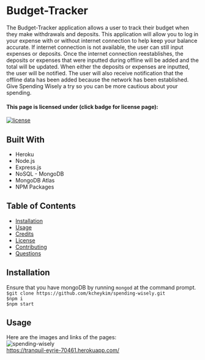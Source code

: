# Budget-Tracker

The Budget-Tracker application allows a user to track their budget when they make withdrawals and deposits. This application will allow you to log in your expense with or without internet connection to help keep your balance accurate. If internet connection is not available, the user can still input expenses or deposits. Once the internet connection reestablishes, the deposits or expenses that were inputted during offline will be added and the total will be updated. When either the deposits or expenses are inputted, the user will be notified. The user will also receive notification that the offline data has been added because the network has been established. Give Spending Wisely a try so you can be more cautious about your spending.

#### This page is licensed under (click badge for license page): 
[![license](https://img.shields.io/badge/License-MIT-yellow.svg)](https://opensource.org/licenses/MIT)

## Built With
* Heroku
* Node.js
* Express.js
* NoSQL - MongoDB
* MongoDB Atlas
* NPM Packages

## Table of Contents
* [Installation](#installation)
* [Usage](#usage)
* [Credits](#credits)
* [License](#license) 
* [Contributing](#contributing) 
* [Questions](#questions)

## Installation
Ensure that you have mongoDB by running `mongod` at the command prompt. <br />
`$git clone https://github.com/kcheykim/spending-wisely.git` <br />
`$npm i` <br />
`$npm start`

## Usage
Here are the images and links of the pages: <br />
![spending-wisely](./public/assets/images/spending-wisely.png?raw=true)<br />
https://tranquil-eyrie-70461.herokuapp.com/